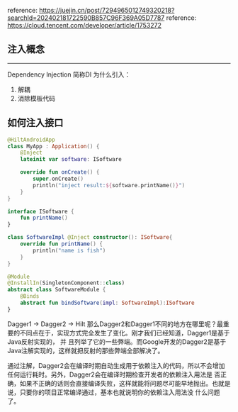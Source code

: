 reference: https://juejin.cn/post/7294965012749320218?searchId=202402181722590B857C96F369A05D7787
reference: https://cloud.tencent.com/developer/article/1753272

## 注入概念

-------------
Dependency Injection 简称DI
为什么引入：
1. 解耦
2. 消除模板代码

## 如何注入接口
```kotlin
@HiltAndroidApp
class MyApp : Application() {
    @Inject
    lateinit var software: ISoftware

    override fun onCreate() {
        super.onCreate()
        println("inject result:${software.printName()}")
    }
}
```
```kotlin
interface ISoftware {
    fun printName()
}

class SoftwareImpl @Inject constructor(): ISoftware{
    override fun printName() {
        println("name is fish")
    }
}

@Module
@InstallIn(SingletonComponent::class)
abstract class SoftwareModule {
    @Binds
    abstract fun bindSoftware(impl: SoftwareImpl):ISoftware
}
```

Dagger1 -> Dagger2 -> Hilt
那么Dagger2和Dagger1不同的地方在哪里呢？最重要的不同点在于，实现方式完全发生了变化。刚才我们已经知道，Dagger1是基于Java反射实现的， 并
且列举了它的一些弊端。而Google开发的Dagger2是基于Java注解实现的，这样就把反射的那些弊端全部解决了。

通过注解，Dagger2会在编译时期自动生成用于依赖注入的代码，所以不会增加任何运行耗时。另外，Dagger2会在编译时期检查开发者的依赖注入用法是
否正确，如果不正确的话则会直接编译失败，这样就能将问题尽可能早地抛出。也就是说，只要你的项目正常编译通过，基本也就说明你的依赖注入用法没
什么问题了。